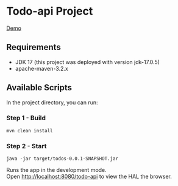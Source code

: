 # Todo-api Project

[Demo](https://antulev.com/todo-api)

## Requirements
- JDK 17 (this project was deployed with version jdk-17.0.5)
- apache-maven-3.2.x

## Available Scripts

In the project directory, you can run:

### Step 1 - Build

```
mvn clean install
```

### Step 2 - Start
```
java -jar target/todos-0.0.1-SNAPSHOT.jar
```

Runs the app in the development mode.\
Open [http://localhost:8080/todo-api](http://localhost:8080/todo-api) to view the HAL the browser.
